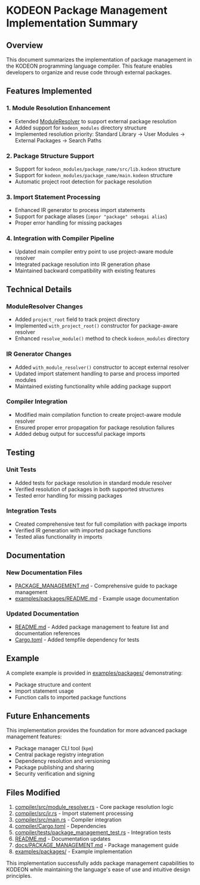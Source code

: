# KODEON Package Management Implementation Summary

## Overview

This document summarizes the implementation of package management in the KODEON programming language compiler. This feature enables developers to organize and reuse code through external packages.

## Features Implemented

### 1. Module Resolution Enhancement

-   Extended [ModuleResolver](file:///D:/KODEON/compiler/src/module_resolver.rs#L12-L20) to support external package resolution
-   Added support for `kodeon_modules` directory structure
-   Implemented resolution priority: Standard Library → User Modules → External Packages → Search Paths

### 2. Package Structure Support

-   Support for `kodeon_modules/package_name/src/lib.kodeon` structure
-   Support for `kodeon_modules/package_name/main.kodeon` structure
-   Automatic project root detection for package resolution

### 3. Import Statement Processing

-   Enhanced IR generator to process import statements
-   Support for package aliases (`impor "package" sebagai alias`)
-   Proper error handling for missing packages

### 4. Integration with Compiler Pipeline

-   Updated main compiler entry point to use project-aware module resolver
-   Integrated package resolution into IR generation phase
-   Maintained backward compatibility with existing features

## Technical Details

### ModuleResolver Changes

-   Added `project_root` field to track project directory
-   Implemented `with_project_root()` constructor for package-aware resolver
-   Enhanced `resolve_module()` method to check `kodeon_modules` directory

### IR Generator Changes

-   Added `with_module_resolver()` constructor to accept external resolver
-   Updated import statement handling to parse and process imported modules
-   Maintained existing functionality while adding package support

### Compiler Integration

-   Modified main compilation function to create project-aware module resolver
-   Ensured proper error propagation for package resolution failures
-   Added debug output for successful package imports

## Testing

### Unit Tests

-   Added tests for package resolution in standard module resolver
-   Verified resolution of packages in both supported structures
-   Tested error handling for missing packages

### Integration Tests

-   Created comprehensive test for full compilation with package imports
-   Verified IR generation with imported package functions
-   Tested alias functionality in imports

## Documentation

### New Documentation Files

-   [PACKAGE_MANAGEMENT.md](file:///D:/KODEON/docs/PACKAGE_MANAGEMENT.md) - Comprehensive guide to package management
-   [examples/packages/README.md](file:///D:/KODEON/examples/packages/README.md) - Example usage documentation

### Updated Documentation

-   [README.md](file:///D:/KODEON/README.md) - Added package management to feature list and documentation references
-   [Cargo.toml](file:///D:/KODEON/compiler/Cargo.toml) - Added tempfile dependency for tests

## Example

A complete example is provided in [examples/packages/](file:///D:/KODEON/examples/packages/) demonstrating:

-   Package structure and content
-   Import statement usage
-   Function calls to imported package functions

## Future Enhancements

This implementation provides the foundation for more advanced package management features:

-   Package manager CLI tool (`kpm`)
-   Central package registry integration
-   Dependency resolution and versioning
-   Package publishing and sharing
-   Security verification and signing

## Files Modified

1. [compiler/src/module_resolver.rs](file:///D:/KODEON/compiler/src/module_resolver.rs) - Core package resolution logic
2. [compiler/src/ir.rs](file:///D:/KODEON/compiler/src/ir.rs) - Import statement processing
3. [compiler/src/main.rs](file:///D:/KODEON/compiler/src/main.rs) - Compiler integration
4. [compiler/Cargo.toml](file:///D:/KODEON/compiler/Cargo.toml) - Dependencies
5. [compiler/tests/package_management_test.rs](file:///D:/KODEON/compiler/tests/package_management_test.rs) - Integration tests
6. [README.md](file:///D:/KODEON/README.md) - Documentation updates
7. [docs/PACKAGE_MANAGEMENT.md](file:///D:/KODEON/docs/PACKAGE_MANAGEMENT.md) - Package management guide
8. [examples/packages/](file:///D:/KODEON/examples/packages/) - Example implementation

This implementation successfully adds package management capabilities to KODEON while maintaining the language's ease of use and intuitive design principles.
